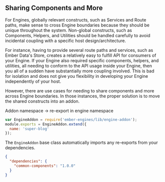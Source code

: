 ## Sharing Components and More

For Engines, globally relevant constructs, such as Services and Route paths, make sense to cross Engine boundaries because they should be unique throughout the system. Non-global constructs, such as Components, Helpers, and Utilities should be handled carefully to avoid incidental coupling with a specific host design/architecture.

For instance, having to provide several route paths and services, such as Ember Data's Store, creates a relatively easy to fulfill API for consumers of your Engine. If your Engine also required specific components, helpers, and utilities, all needing to conform to the API usage inside your Engine, then you all of a sudden have substantially more coupling involved. This is bad for isolation and does not give you flexibility in developing your Engine independently of your host.

However, there are use cases for needing to share components and more across Engine boundaries. In those instances, the proper solution is to move the shared constructs into an addon.

Addon namespace -> re-export in engine namespace

```js
var EngineAddon = require('ember-engines/lib/engine-addon');
module.exports = EngineAddon.extend({
  name: 'super-blog'
});
```

The `EngineAddon` base class automatically imports any re-exports from your dependencies.

```json
{
  "dependencies": {
    "common-components": "1.0.0"
  }
}
```
